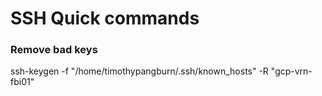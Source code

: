 # SSH Quick commands

### Remove bad keys
ssh-keygen -f "/home/timothypangburn/.ssh/known_hosts" -R "gcp-vrn-fbi01"
